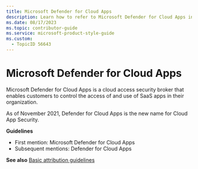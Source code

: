 ```yaml
---
title: Microsoft Defender for Cloud Apps
description: Learn how to refer to Microsoft Defender for Cloud Apps in your content.
ms.date: 08/17/2023
ms.topic: contributor-guide
ms.service: microsoft-product-style-guide
ms.custom:
  - TopicID 56643
---
```



# Microsoft Defender for Cloud Apps

Microsoft Defender for Cloud Apps is a cloud access security broker that enables customers to control the access of and use of SaaS apps in their organization. 

As of November 2021, Defender for Cloud Apps is the new name for Cloud App Security. 

**Guidelines**

- First mention: Microsoft Defender for Cloud Apps
- Subsequent mentions: Defender for Cloud Apps

**See also** [Basic attribution guidelines](~\product-and-feature-names\basic-attribution-guidelines.md)

